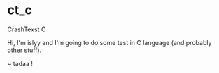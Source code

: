 # ct_c
CrashTexst C

Hi, I'm islyy and I'm going to do some test in C language (and probably other stuff).

~ tadaa !
